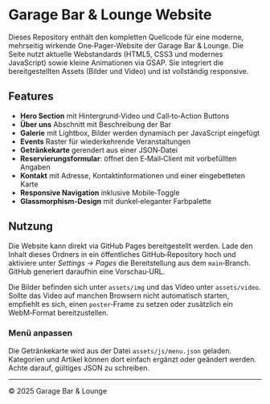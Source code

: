 # Garage Bar & Lounge Website

Dieses Repository enthält den kompletten Quellcode für eine moderne, mehrseitig wirkende One‑Pager‑Website der Garage Bar & Lounge. Die Seite nutzt aktuelle Webstandards (HTML5, CSS3 und modernes JavaScript) sowie kleine Animationen via GSAP. Sie integriert die bereitgestellten Assets (Bilder und Video) und ist vollständig responsive.

## Features

* **Hero Section** mit Hintergrund‑Video und Call‑to‑Action Buttons
* **Über uns** Abschnitt mit Beschreibung der Bar
* **Galerie** mit Lightbox, Bilder werden dynamisch per JavaScript eingefügt
* **Events** Raster für wiederkehrende Veranstaltungen
* **Getränkekarte** gerendert aus einer JSON‑Datei
* **Reservierungsformular**: öffnet den E‑Mail‑Client mit vorbefüllten Angaben
* **Kontakt** mit Adresse, Kontaktinformationen und einer eingebetteten Karte
* **Responsive Navigation** inklusive Mobile‑Toggle
* **Glassmorphism‑Design** mit dunkel‑eleganter Farbpalette

## Nutzung

Die Website kann direkt via GitHub Pages bereitgestellt werden. Lade den Inhalt dieses Ordners in ein öffentliches GitHub‑Repository hoch und aktiviere unter *Settings → Pages* die Bereitstellung aus dem `main`‑Branch. GitHub generiert daraufhin eine Vorschau‑URL.

Die Bilder befinden sich unter `assets/img` und das Video unter `assets/video`. Sollte das Video auf manchen Browsern nicht automatisch starten, empfiehlt es sich, einen `poster`‑Frame zu setzen oder zusätzlich ein WebM‑Format bereitzustellen.

### Menü anpassen

Die Getränkekarte wird aus der Datei `assets/js/menu.json` geladen. Kategorien und Artikel können dort einfach ergänzt oder geändert werden. Achte darauf, gültiges JSON zu schreiben.

---

© 2025 Garage Bar &amp; Lounge
